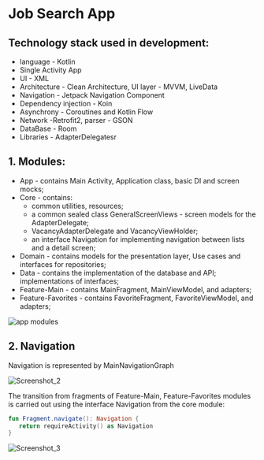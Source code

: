 # Job Search App

## Technology stack used in development:<br />

* language - Kotlin<br />
* Single Activity App<br />
* UI - XML <br />
* Architecture - Clean Architecture, UI layer - MVVM, LiveData<br />
* Navigation - Jetpack Navigation Component <br />
* Dependency injection - Koin<br />
* Asynchrony - Сoroutines and Kotlin Flow<br />
* Network -Retrofit2, parser - GSON<br />
* DataBase - Room<br />
* Libraries - AdapterDelegatesr<br />

## 1. Modules:<br />

* App - contains Main Activity, Application class, basic DI and screen mocks;<br />
* Core - сontains:<br />
    - common utilities, resources;<br />
    - a common sealed class GeneralScreenViews - screen models for the AdapterDelegate;<br />
    - VacancyAdapterDelegate and VacancyViewHolder;<br />
    - an interface Navigation for implementing navigation between lists and a detail screen;<br />
* Domain - contains models for the presentation layer, Use cases and interfaces for repositories;<br />
* Data - contains the implementation of the database and API; implementations of interfaces;<br />
* Feature-Main - contains MainFragment, MainViewModel, and adapters;<br />
* Feature-Favorites - contains FavoriteFragment, FavoriteViewModel, and adapters;<br />

![app modules](https://github.com/user-attachments/assets/74f26356-5803-45d6-b4c0-dbb339c42ee2)

## 2. Navigation

Navigation is represented by MainNavigationGraph<br />

![Screenshot_2](https://github.com/user-attachments/assets/7d0ca6ea-2ef6-4f22-8250-20174380434b)

The transition from fragments of Feature-Main, Feature-Favorites modules is carried out using the interface Navigation  from the core module:<br />
 ```kotlin
fun Fragment.navigate(): Navigation {
    return requireActivity() as Navigation
}
```
![Screenshot_3](https://github.com/user-attachments/assets/c54f73d5-34fb-447a-8926-957354f6e736)



